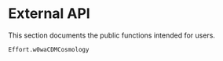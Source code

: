 # External API

This section documents the public functions intended for users.


```@docs
Effort.w0waCDMCosmology
```

